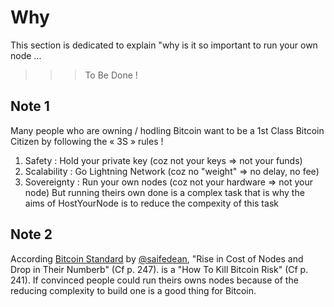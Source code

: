 Why
==
This section is dedicated to explain "why is it so important to run your own node ...
>>> To Be Done !

Note 1
-
Many people who are owning / hodling Bitcoin want to be a 1st Class Bitcoin Citizen by following the « 3S » rules !
1. Safety : Hold your private key (coz not your keys => not your funds)
2. Scalability : Go Lightning Network (coz no "weight" => no delay, no fee)
3. Sovereignty : Run your own nodes (coz not your hardware => not your node)
But running theirs own done is a complex task that is why the aims of HostYourNode is to reduce the compexity of this task

Note 2
-
According <A href="https://www.amazon.fr/Bitcoin-Standard-Decentralized-Alternative-Central/dp/1119473861">Bitcoin Standard<A/> by <A href="https://twitter.com/saifedean">@saifedean<A/>, "Rise in Cost of Nodes and Drop in Their Numberb" (Cf p. 247). is a "How To Kill Bitcoin Risk" (Cf p. 241). 
If convinced people could run theirs owns nodes because of the reducing complexity to build one is a good thing for Bitcoin. 
